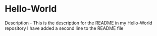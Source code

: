 # Hello-World
Description - This is the description for the README in my Hello-World repository
I have added a second line to the README file
